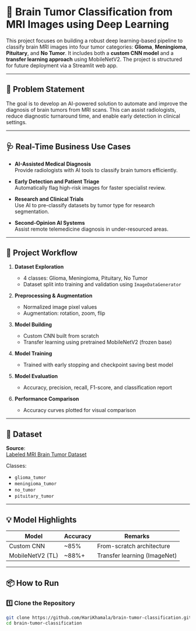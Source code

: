 # 🧠 Brain Tumor Classification from MRI Images using Deep Learning

This project focuses on building a robust deep learning-based pipeline to classify brain MRI images into four tumor categories: **Glioma**, **Meningioma**, **Pituitary**, and **No Tumor**. It includes both a **custom CNN model** and a **transfer learning approach** using MobileNetV2. The project is structured for future deployment via a Streamlit web app.

---

## 📌 Problem Statement

The goal is to develop an AI-powered solution to automate and improve the diagnosis of brain tumors from MRI scans. This can assist radiologists, reduce diagnostic turnaround time, and enable early detection in clinical settings.

---

## 🩺 Real-Time Business Use Cases

- **AI-Assisted Medical Diagnosis**  
  Provide radiologists with AI tools to classify brain tumors efficiently.

- **Early Detection and Patient Triage**  
  Automatically flag high-risk images for faster specialist review.

- **Research and Clinical Trials**  
  Use AI to pre-classify datasets by tumor type for research segmentation.

- **Second-Opinion AI Systems**  
  Assist remote telemedicine diagnosis in under-resourced areas.

---

## 🧪 Project Workflow

1. **Dataset Exploration**
   - 4 classes: Glioma, Meningioma, Pituitary, No Tumor
   - Dataset split into training and validation using `ImageDataGenerator`

2. **Preprocessing & Augmentation**
   - Normalized image pixel values
   - Augmentation: rotation, zoom, flip

3. **Model Building**
   - Custom CNN built from scratch
   - Transfer learning using pretrained MobileNetV2 (frozen base)

4. **Model Training**
   - Trained with early stopping and checkpoint saving best model

5. **Model Evaluation**
   - Accuracy, precision, recall, F1-score, and classification report

6. **Performance Comparison**
   - Accuracy curves plotted for visual comparison

---

## 📁 Dataset

**Source**:  
[Labeled MRI Brain Tumor Dataset](https://drive.google.com/drive/folders/1C9ww4JnZ2sh22I-hbt45OR16o4ljGxju)

Classes:
- `glioma_tumor`
- `meningioma_tumor`
- `no_tumor`
- `pituitary_tumor`

---

## 💡 Model Highlights

| Model            | Accuracy | Remarks                     |
|------------------|----------|-----------------------------|
| Custom CNN       | ~85%     | From-scratch architecture   |
| MobileNetV2 (TL) | ~88%+    | Transfer learning (ImageNet)|

---

## 📦 How to Run

### 1️⃣ Clone the Repository
```bash
git clone https://github.com/HariKhamala/brain-tumor-classification.git
cd brain-tumor-classification
